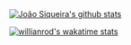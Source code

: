 <a href="https://github.com/joaosiqueira">
  <img align="center" src="https://github-readme-stats.vercel.app/api?username=joaosiqueira&show_icons=true&include_all_commits=true&theme=vue-dark" alt="João Siqueira's github stats"/>
</a>

[![willianrod's wakatime stats](https://github-readme-stats.vercel.app/api/wakatime?username=joaosiqueira)](https://github.com/anuraghazra/github-readme-stats)

<!-- <a href="https://github.com/joaosiqueira">
  <img align="center" src="https://github-readme-stats.vercel.app/api?username=joaosiqueira&show_icons=true&include_all_commits=true&theme=vue-dark&repo=user-toolkit" alt="João Siqueira's github stats" />
</a> -->
<!-- <a href="https://github.com/joaosiqueira">
  <img align="center" src="https://github-readme-stats.vercel.app/api/top-langs/?username=joaosiqueira&show_icons=true&include_all_commits=true&theme=material-palenight" />
</a> -->

